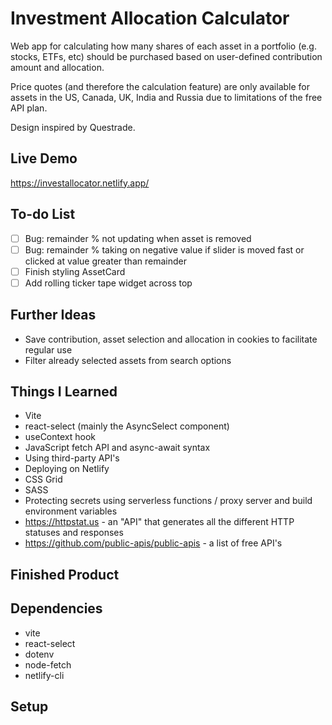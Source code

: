 # Investment Allocation Calculator
Web app for calculating how many shares of each asset in a portfolio (e.g. stocks, ETFs, etc) should be purchased based on user-defined contribution amount and allocation.  
  
Price quotes (and therefore the calculation feature) are only available for assets in the US, Canada, UK, India and Russia due to limitations of the free API plan.  
  
Design inspired by Questrade.  
  
## Live Demo  
https://investallocator.netlify.app/  
  
## To-do List  
- [ ] Bug: remainder % not updating when asset is removed
- [ ] Bug: remainder % taking on negative value if slider is moved fast or clicked at value greater than remainder
- [ ] Finish styling AssetCard
- [ ] Add rolling ticker tape widget across top  
  
## Further Ideas  
* Save contribution, asset selection and allocation in cookies to facilitate regular use
* Filter already selected assets from search options

## Things I Learned
* Vite
* react-select (mainly the AsyncSelect component)
* useContext hook
* JavaScript fetch API and async-await syntax
* Using third-party API's
* Deploying on Netlify
* CSS Grid
* SASS
* Protecting secrets using serverless functions / proxy server and build environment variables
* https://httpstat.us - an "API" that generates all the different HTTP statuses and responses
* https://github.com/public-apis/public-apis - a list of free API's

## Finished Product  
## Dependencies
* vite
* react-select
* dotenv
* node-fetch
* netlify-cli  

## Setup
